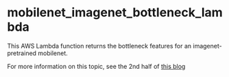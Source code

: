 # mobilenet_imagenet_bottleneck_lambda

This AWS Lambda function returns the bottleneck features for an imagenet-pretrained mobilenet.

For more information on this topic, see the 2nd half of [this blog](https://blog.keras.io/building-powerful-image-classification-models-using-very-little-data.html)